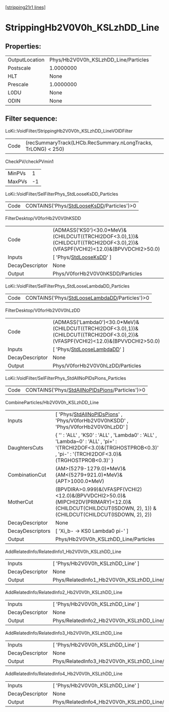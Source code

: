 [[stripping21r1 lines]](./stripping21r1-index)

# StrippingHb2V0V0h_KSLzhDD_Line

## Properties:

|                |                                      |
|----------------|--------------------------------------|
| OutputLocation | Phys/Hb2V0V0h_KSLzhDD_Line/Particles |
| Postscale      | 1.0000000                            |
| HLT            | None                                 |
| Prescale       | 1.0000000                            |
| L0DU           | None                                 |
| ODIN           | None                                 |

## Filter sequence:

LoKi::VoidFilter/StrippingHb2V0V0h_KSLzhDD_LineVOIDFilter

|      |                                                               |
|------|---------------------------------------------------------------|
| Code | (recSummaryTrack(LHCb.RecSummary.nLongTracks, TrLONG) \< 250) |

CheckPV/checkPVmin1

|        |     |
|--------|-----|
| MinPVs | 1   |
| MaxPVs | -1  |

LoKi::VoidFilter/SelFilterPhys_StdLooseKsDD_Particles

|      |                                                                                            |
|------|--------------------------------------------------------------------------------------------|
| Code | CONTAINS('Phys/[StdLooseKsDD](./stripping21r1-commonparticles-stdlooseksdd)/Particles')\>0 |

FilterDesktop/V0forHb2V0V0hKSDD

|                 |                                                                                                                                  |
|-----------------|----------------------------------------------------------------------------------------------------------------------------------|
| Code            | (ADMASS('KS0')\<30.0\*MeV)&(CHILDCUT((TRCHI2DOF\<3.0),1))&(CHILDCUT((TRCHI2DOF\<3.0),2))&(VFASPF(VCHI2)\<12.0)&(BPVVDCHI2\>50.0) |
| Inputs          | [ 'Phys/[StdLooseKsDD](./stripping21r1-commonparticles-stdlooseksdd)' ]                                                        |
| DecayDescriptor | None                                                                                                                             |
| Output          | Phys/V0forHb2V0V0hKSDD/Particles                                                                                                 |

LoKi::VoidFilter/SelFilterPhys_StdLooseLambdaDD_Particles

|      |                                                                                                    |
|------|----------------------------------------------------------------------------------------------------|
| Code | CONTAINS('Phys/[StdLooseLambdaDD](./stripping21r1-commonparticles-stdlooselambdadd)/Particles')\>0 |

FilterDesktop/V0forHb2V0V0hLzDD

|                 |                                                                                                                                      |
|-----------------|--------------------------------------------------------------------------------------------------------------------------------------|
| Code            | (ADMASS('Lambda0')\<30.0\*MeV)&(CHILDCUT((TRCHI2DOF\<3.0),1))&(CHILDCUT((TRCHI2DOF\<3.0),2))&(VFASPF(VCHI2)\<12.0)&(BPVVDCHI2\>50.0) |
| Inputs          | [ 'Phys/[StdLooseLambdaDD](./stripping21r1-commonparticles-stdlooselambdadd)' ]                                                    |
| DecayDescriptor | None                                                                                                                                 |
| Output          | Phys/V0forHb2V0V0hLzDD/Particles                                                                                                     |

LoKi::VoidFilter/SelFilterPhys_StdAllNoPIDsPions_Particles

|      |                                                                                                      |
|------|------------------------------------------------------------------------------------------------------|
| Code | CONTAINS('Phys/[StdAllNoPIDsPions](./stripping21r1-commonparticles-stdallnopidspions)/Particles')\>0 |

CombineParticles/Hb2V0V0h_KSLzhDD_Line

|                  |                                                                                                                                                                         |
|------------------|-------------------------------------------------------------------------------------------------------------------------------------------------------------------------|
| Inputs           | [ 'Phys/[StdAllNoPIDsPions](./stripping21r1-commonparticles-stdallnopidspions)' , 'Phys/V0forHb2V0V0hKSDD' , 'Phys/V0forHb2V0V0hLzDD' ]                               |
| DaughtersCuts    | { '' : 'ALL' , 'KS0' : 'ALL' , 'Lambda0' : 'ALL' , 'Lambda~0' : 'ALL' , 'pi+' : '(TRCHI2DOF\<3.0)&(TRGHOSTPROB\<0.3)' , 'pi-' : '(TRCHI2DOF\<3.0)&(TRGHOSTPROB\<0.3)' } |
| CombinationCut   | (AM\>(5279-1279.0)\*MeV)&(AM\<(5279+921.0)\*MeV)&(APT\>1000.0\*MeV)                                                                                                     |
| MotherCut        | (BPVDIRA\>0.999)&(VFASPF(VCHI2)\<12.0)&(BPVVDCHI2\>50.0)&(MIPCHI2DV(PRIMARY)\<12.0)& (CHILDCUT(CHILDCUT(ISDOWN, 2), 1)) & (CHILDCUT(CHILDCUT(ISDOWN, 2), 2))            |
| DecayDescriptor  | None                                                                                                                                                                    |
| DecayDescriptors | [ 'Xi_b- -\> KS0 Lambda0 pi-' ]                                                                                                                                       |
| Output           | Phys/Hb2V0V0h_KSLzhDD_Line/Particles                                                                                                                                    |

AddRelatedInfo/RelatedInfo1_Hb2V0V0h_KSLzhDD_Line

|                 |                                                   |
|-----------------|---------------------------------------------------|
| Inputs          | [ 'Phys/Hb2V0V0h_KSLzhDD_Line' ]                |
| DecayDescriptor | None                                              |
| Output          | Phys/RelatedInfo1_Hb2V0V0h_KSLzhDD_Line/Particles |

AddRelatedInfo/RelatedInfo2_Hb2V0V0h_KSLzhDD_Line

|                 |                                                   |
|-----------------|---------------------------------------------------|
| Inputs          | [ 'Phys/Hb2V0V0h_KSLzhDD_Line' ]                |
| DecayDescriptor | None                                              |
| Output          | Phys/RelatedInfo2_Hb2V0V0h_KSLzhDD_Line/Particles |

AddRelatedInfo/RelatedInfo3_Hb2V0V0h_KSLzhDD_Line

|                 |                                                   |
|-----------------|---------------------------------------------------|
| Inputs          | [ 'Phys/Hb2V0V0h_KSLzhDD_Line' ]                |
| DecayDescriptor | None                                              |
| Output          | Phys/RelatedInfo3_Hb2V0V0h_KSLzhDD_Line/Particles |

AddRelatedInfo/RelatedInfo4_Hb2V0V0h_KSLzhDD_Line

|                 |                                                   |
|-----------------|---------------------------------------------------|
| Inputs          | [ 'Phys/Hb2V0V0h_KSLzhDD_Line' ]                |
| DecayDescriptor | None                                              |
| Output          | Phys/RelatedInfo4_Hb2V0V0h_KSLzhDD_Line/Particles |
